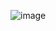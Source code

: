![image](https://github.com/Kshitijk14/cloud-burst/assets/98537053/751f5671-1905-4c9b-9d72-001bfdded89c)